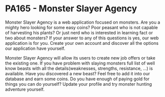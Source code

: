 # PA165 - Monster Slayer Agency

Monster Slayer Agency is a web application focused on monsters. Are you a mighty hero looking for some easy coins? Poor peasant who is not capable of harvesting his plants? Or just nerd who is interested in learning fact or two about monsters? If your answer to any of this questions is yes, our web application is for you. Create your own account and discover all the options our application have yourself.

Monster Slayer Agency will allow its users to create new job offers or take the existing one. If you have problem with slaying monsters full list of well know beasts with all the details(weaknesses, strengths, resistance, ...) is available. Have you discovered a new beast? Feel free to add it into our database and earn some coins. Do you have enough of paying gold for things you can do yourself? Update your profile and try monster hunting adventure yourself.

